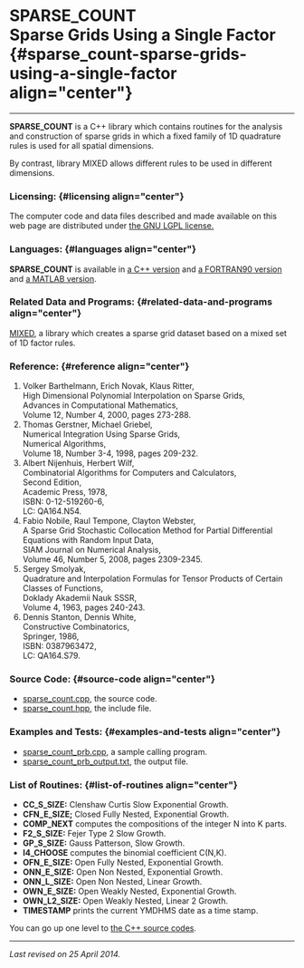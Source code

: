 SPARSE\_COUNT\
Sparse Grids Using a Single Factor {#sparse_count-sparse-grids-using-a-single-factor align="center"}
==================================

------------------------------------------------------------------------

**SPARSE\_COUNT** is a C++ library which contains routines for the
analysis and construction of sparse grids in which a fixed family of 1D
quadrature rules is used for all spatial dimensions.

By contrast, library MIXED allows different rules to be used in
different dimensions.

### Licensing: {#licensing align="center"}

The computer code and data files described and made available on this
web page are distributed under [the GNU LGPL
license.](../../txt/gnu_lgpl.txt)

### Languages: {#languages align="center"}

**SPARSE\_COUNT** is available in [a C++
version](../../cpp_src/sparse_count/sparse_count.html) and [a FORTRAN90
version](../../f_src/sparse_count/sparse_count.html) and [a MATLAB
version](../../m_src/sparse_count/sparse_count.html).

### Related Data and Programs: {#related-data-and-programs align="center"}

[MIXED](../../cpp_src/sparse_grid_mixed/sparse_grid_mixed.html), a
library which creates a sparse grid dataset based on a mixed set of 1D
factor rules.

### Reference: {#reference align="center"}

1.  Volker Barthelmann, Erich Novak, Klaus Ritter,\
    High Dimensional Polynomial Interpolation on Sparse Grids,\
    Advances in Computational Mathematics,\
    Volume 12, Number 4, 2000, pages 273-288.
2.  Thomas Gerstner, Michael Griebel,\
    Numerical Integration Using Sparse Grids,\
    Numerical Algorithms,\
    Volume 18, Number 3-4, 1998, pages 209-232.
3.  Albert Nijenhuis, Herbert Wilf,\
    Combinatorial Algorithms for Computers and Calculators,\
    Second Edition,\
    Academic Press, 1978,\
    ISBN: 0-12-519260-6,\
    LC: QA164.N54.
4.  Fabio Nobile, Raul Tempone, Clayton Webster,\
    A Sparse Grid Stochastic Collocation Method for Partial Differential
    Equations with Random Input Data,\
    SIAM Journal on Numerical Analysis,\
    Volume 46, Number 5, 2008, pages 2309-2345.
5.  Sergey Smolyak,\
    Quadrature and Interpolation Formulas for Tensor Products of Certain
    Classes of Functions,\
    Doklady Akademii Nauk SSSR,\
    Volume 4, 1963, pages 240-243.
6.  Dennis Stanton, Dennis White,\
    Constructive Combinatorics,\
    Springer, 1986,\
    ISBN: 0387963472,\
    LC: QA164.S79.

### Source Code: {#source-code align="center"}

-   [sparse\_count.cpp](sparse_count.cpp), the source code.
-   [sparse\_count.hpp](sparse_count.hpp), the include file.

### Examples and Tests: {#examples-and-tests align="center"}

-   [sparse\_count\_prb.cpp](sparse_count_prb.cpp), a sample calling
    program.
-   [sparse\_count\_prb\_output.txt](sparse_count_prb_output.txt), the
    output file.

### List of Routines: {#list-of-routines align="center"}

-   **CC\_S\_SIZE:** Clenshaw Curtis Slow Exponential Growth.
-   **CFN\_E\_SIZE;** Closed Fully Nested, Exponential Growth.
-   **COMP\_NEXT** computes the compositions of the integer N into K
    parts.
-   **F2\_S\_SIZE:** Fejer Type 2 Slow Growth.
-   **GP\_S\_SIZE:** Gauss Patterson, Slow Growth.
-   **I4\_CHOOSE** computes the binomial coefficient C(N,K).
-   **OFN\_E\_SIZE:** Open Fully Nested, Exponential Growth.
-   **ONN\_E\_SIZE:** Open Non Nested, Exponential Growth.
-   **ONN\_L\_SIZE:** Open Non Nested, Linear Growth.
-   **OWN\_E\_SIZE:** Open Weakly Nested, Exponential Growth.
-   **OWN\_L2\_SIZE:** Open Weakly Nested, Linear 2 Growth.
-   **TIMESTAMP** prints the current YMDHMS date as a time stamp.

You can go up one level to [the C++ source codes](../cpp_src.html).

------------------------------------------------------------------------

*Last revised on 25 April 2014.*
